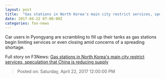 ```yaml
---
layout: post
title:  "Gas stations in North Korea's main city restrict services, speculation that China is reducing supply"
date: 2017-04-22 07:00:00Z
categories: fox-news
---
```


Car users in Pyongyang are scrambling to fill up their tanks as gas stations begin limiting services or even closing amid concerns of a spreading shortage.


Full story on F3News: [Gas stations in North Korea's main city restrict services, speculation that China is reducing supply](http://www.f3nws.com/n/VhCupB)

> Posted on: Saturday, April 22, 2017 12:00:00 PM
